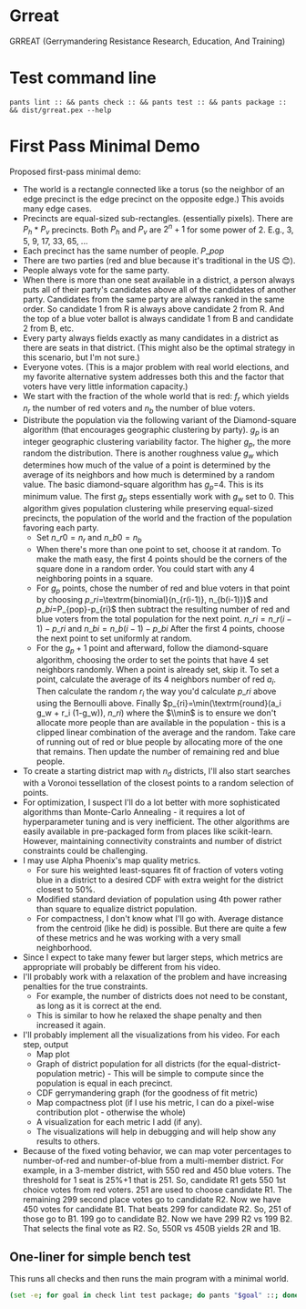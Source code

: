 # Grreat

GRREAT (Gerrymandering Resistance Research, Education, And Training)

# Test command line

```shell
pants lint :: && pants check :: && pants test :: && pants package :: && dist/grreat.pex --help
```

# First Pass Minimal Demo

Proposed first-pass minimal demo:

- The world is a rectangle connected like a torus (so the neighbor of an edge precinct is the edge precinct on the opposite edge.) This avoids many edge cases.
- Precincts are equal-sized sub-rectangles. (essentially pixels). There are $P_h$ * $P_v$ precincts. Both $P_h$ and $P_v$ are $2^n + 1$ for some power of 2. E.g., 3, 5, 9, 17, 33, 65, ...
- Each precinct has the same number of people. $P\_{pop}$
- There are two parties (red and blue because it's traditional in the US 😊).
- People always vote for the same party.
- When there is more than one seat available in a district, a person always puts all of their party's candidates above all of the candidates of another party. Candidates from the same party are always ranked in the same order. So candidate 1 from R is always above candidate 2 from R. And the top of a blue voter ballot is always candidate 1 from B and candidate 2 from B, etc.
- Every party always fields exactly as many candidates in a district as there are seats in that district. (This might also be the optimal strategy in this scenario, but I'm not sure.)
- Everyone votes. (This is a major problem with real world elections, and my favorite alternative system addresses both this and the factor that voters have very little information capacity.)
- We start with the fraction of the whole world that is red: $f_r$ which yields $n_r$ the number of red voters and $n_b$ the number of blue voters.
- Distribute the population via the following variant of the Diamond-square algorithm (that encourages geographic clustering by party). $g_p$ is an integer geographic clustering variability factor. The higher $g_p$, the more random the distribution. There is another roughness value $g_w$ which determines how much of the value of a point is determined by the average of its neighbors and how much is determined by a random value. The basic diamond-square algorithm has $g_p$=4. This is its minimum value. The first $g_p$ steps essentially work with $g_w$ set to 0. This algorithm gives population clustering while preserving equal-sized precincts, the population of the world and the fraction of the population favoring each party.
  - Set $n\_{r0}=n_r$ and $n\_{b0}=n_b$
  - When there's more than one point to set, choose it at random. To make the math easy, the first 4 points should be the corners of the square done in a random order. You could start with any 4 neighboring points in a square.
  - For $g_p$ points, chose the number of red and blue voters in that point by choosing $p\_{ri}$=\\textrm{binomial}(n\_{r(i-1)}, n\_{b(i-1)})$ and $p\_{bi}=$P\_{pop}-p\_{ri}$ then subtract the resulting number of red and blue voters from the total population for the next point. $n\_{ri}=n\_{r(i-1)}-p\_{ri}$ and $n\_{bi}=n\_{b(i-1)}-p\_{bi}$ After the first 4 points, choose the next point to set uniformly at random.
  - For the $g_p+1$ point and afterward, follow the diamond-square algorithm, choosing the order to set the points that have 4 set neighbors randomly. When a point is already set, skip it. To set a point, calculate the average of its 4 neighbors number of red $a_i$. Then calculate the random $r_i$ the way you'd calculate $p\_{ri}$ above using the Bernoulli above. Finally $p\_{ri}=\\min(\\textrm{round}(a_i g_w + r_i (1-g_w)), $n\_{ri}$) where the $\\min$ is to ensure we don't allocate more people than are available in the population - this is a clipped linear combination of the average and the random. Take care of running out of red or blue people by allocating more of the one that remains. Then update the number of remaining red and blue people.
- To create a starting district map with $n_d$ districts, I'll also start searches with a Voronoi tessellation of the closest points to a random selection of points.
- For optimization, I suspect I'll do a lot better with more sophisticated algorithms than Monte-Carlo Annealing - it requires a lot of hyperparameter tuning and is very inefficient. The other algorithms are easily available in pre-packaged form from places like scikit-learn. However, maintaining connectivity constraints and number of district constraints could be challenging.
- I may use Alpha Phoenix's map quality metrics.
  - For sure his weighted least-squares fit of fraction of voters voting blue in a district to a desired CDF with extra weight for the district closest to 50%.
  - Modified standard deviation of population using 4th power rather than square to equalize district population.
  - For compactness, I don't know what I'll go with. Average distance from the centroid (like he did) is possible. But there are quite a few of these metrics and he was working with a very small neighborhood.
- Since I expect to take many fewer but larger steps, which metrics are appropriate will probably be different from his video.
- I'll probably work with a relaxation of the problem and have increasing penalties for the true constraints.
  - For example, the number of districts does not need to be constant, as long as it is correct at the end.
  - This is similar to how he relaxed the shape penalty and then increased it again.
- I'll probably implement all the visualizations from his video. For each step, output
  - Map plot
  - Graph of district population for all districts (for the equal-district-population metric) - This will be simple to compute since the population is equal in each precinct.
  - CDF gerrymandering graph (for the goodness of fit metric)
  - Map compactness plot (if I use his metric, I can do a pixel-wise contribution plot - otherwise the whole)
  - A visualization for each metric I add (if any).
  - The visualizations will help in debugging and will help show any results to others.
- Because of the fixed voting behavior, we can map voter percentages to number-of-red and number-of-blue from a multi-member district. For example, in a 3-member district, with 550 red and 450 blue voters. The threshold for 1 seat is 25%+1 that is 251. So, candidate R1 gets 550 1st choice votes from red voters. 251 are used to choose candidate R1. The remaining 299 second place votes go to candidate R2. Now we have 450 votes for candidate B1. That beats 299 for candidate R2. So, 251 of those go to B1. 199 go to candidate B2. Now we have 299 R2 vs 199 B2. That selects the final vote as R2. So, 550R vs 450B yields 2R and 1B.

## One-liner for simple bench test

This runs all checks and then runs the main program with a minimal world.

```bash
(set -e; for goal in check lint test package; do pants "$goal" ::; done; pants run src:main -- --world_width 3 --world_height 3)
```
